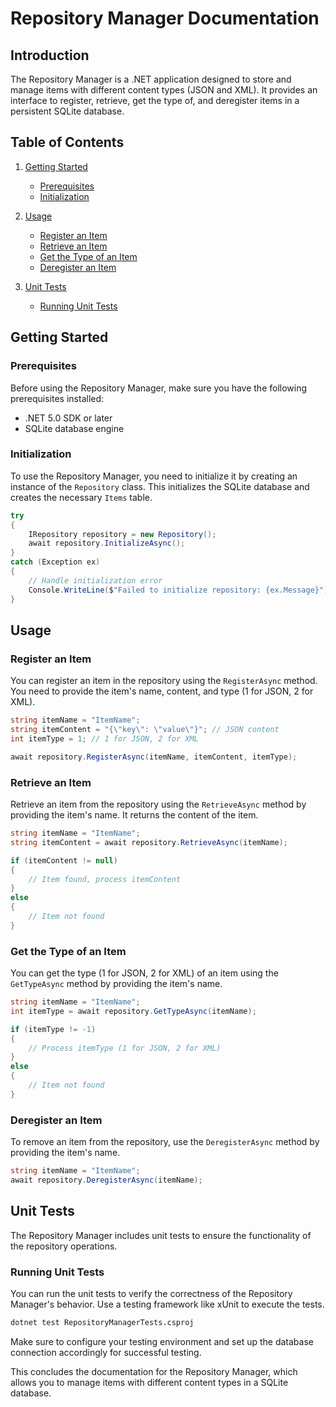 # Repository Manager Documentation

## Introduction

The Repository Manager is a .NET application designed to store and manage items with different content types (JSON and XML). It provides an interface to register, retrieve, get the type of, and deregister items in a persistent SQLite database.

## Table of Contents

1. [Getting Started](#getting-started)
   - [Prerequisites](#prerequisites)
   - [Initialization](#initialization)

2. [Usage](#usage)
   - [Register an Item](#register-an-item)
   - [Retrieve an Item](#retrieve-an-item)
   - [Get the Type of an Item](#get-the-type-of-an-item)
   - [Deregister an Item](#deregister-an-item)

3. [Unit Tests](#unit-tests)
   - [Running Unit Tests](#running-unit-tests)

## Getting Started

### Prerequisites

Before using the Repository Manager, make sure you have the following prerequisites installed:

- .NET 5.0 SDK or later
- SQLite database engine

### Initialization

To use the Repository Manager, you need to initialize it by creating an instance of the `Repository` class. This initializes the SQLite database and creates the necessary `Items` table.

```csharp
try
{
    IRepository repository = new Repository();
    await repository.InitializeAsync();
}
catch (Exception ex)
{
    // Handle initialization error
    Console.WriteLine($"Failed to initialize repository: {ex.Message}");
}
```

## Usage

### Register an Item

You can register an item in the repository using the `RegisterAsync` method. You need to provide the item's name, content, and type (1 for JSON, 2 for XML).

```csharp
string itemName = "ItemName";
string itemContent = "{\"key\": \"value\"}"; // JSON content
int itemType = 1; // 1 for JSON, 2 for XML

await repository.RegisterAsync(itemName, itemContent, itemType);
```

### Retrieve an Item

Retrieve an item from the repository using the `RetrieveAsync` method by providing the item's name. It returns the content of the item.

```csharp
string itemName = "ItemName";
string itemContent = await repository.RetrieveAsync(itemName);

if (itemContent != null)
{
    // Item found, process itemContent
}
else
{
    // Item not found
}
```

### Get the Type of an Item

You can get the type (1 for JSON, 2 for XML) of an item using the `GetTypeAsync` method by providing the item's name.

```csharp
string itemName = "ItemName";
int itemType = await repository.GetTypeAsync(itemName);

if (itemType != -1)
{
    // Process itemType (1 for JSON, 2 for XML)
}
else
{
    // Item not found
}
```

### Deregister an Item

To remove an item from the repository, use the `DeregisterAsync` method by providing the item's name.

```csharp
string itemName = "ItemName";
await repository.DeregisterAsync(itemName);
```

## Unit Tests

The Repository Manager includes unit tests to ensure the functionality of the repository operations.

### Running Unit Tests

You can run the unit tests to verify the correctness of the Repository Manager's behavior. Use a testing framework like xUnit to execute the tests.

```bash
dotnet test RepositoryManagerTests.csproj
```

Make sure to configure your testing environment and set up the database connection accordingly for successful testing.

This concludes the documentation for the Repository Manager, which allows you to manage items with different content types in a SQLite database.
